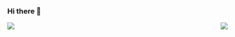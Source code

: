 ### Hi there 👋

<a href="https://github.com/lucas41/lucas41">
  <img align = "left" src = "https://github-readme-stats.vercel.app/api/top-langs/?username=lucas41" />
</a>
<a href="https://github.com/ricarthlima/ricarthlima">
   <img align = "right" src = "https://github-readme-stats.vercel.app/api?username=lucas41" />
</a>

<!--
**lucas41/lucas41** is a ✨ _special_ ✨ repository because its `README.md` (this file) appears on your GitHub profile.

Here are some ideas to get you started:

- 🔭 I’m currently working on ...
- 🌱 I’m currently learning ...
- 👯 I’m looking to collaborate on ...
- 🤔 I’m looking for help with ...
- 💬 Ask me about ...
- 📫 How to reach me: ...
- 😄 Pronouns: ...
- ⚡ Fun fact: ...
-->
